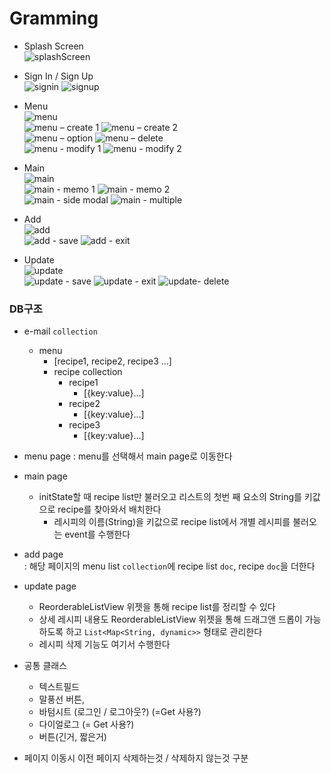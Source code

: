 # Gramming

- Splash Screen  
![splashScreen](https://user-images.githubusercontent.com/81023768/208288586-4ad0593c-51e5-4792-84a0-776ae3b231cb.png)  

- Sign In / Sign Up  
![signin](https://user-images.githubusercontent.com/81023768/208288596-269e2d7d-0fe4-4e7b-9297-46e6eb86ef21.png)
![signup](https://user-images.githubusercontent.com/81023768/208288597-5bd568ad-d1ca-4710-8fcb-ff6ed880d895.png)  

- Menu  
![menu](https://user-images.githubusercontent.com/81023768/208288602-f8d80177-73e1-4103-9dad-8ba06bc4f08d.png)  
![menu – create 1](https://user-images.githubusercontent.com/81023768/208288608-b7b844a1-0879-47c3-bdf7-d7a115c3d83d.png)
![menu – create 2](https://user-images.githubusercontent.com/81023768/208288609-0c69b2c9-a1fe-46da-8129-e6e90b87bebf.png)  
![menu – option](https://user-images.githubusercontent.com/81023768/208288620-ae6b2971-77a0-43ce-a8c5-e52aced94b20.png)
![menu – delete](https://user-images.githubusercontent.com/81023768/208288621-d9507b5d-4f79-42d2-8a59-9168496b0954.png)  
![menu - modify 1](https://user-images.githubusercontent.com/81023768/208288624-e4c1b8c8-699f-4395-9384-ce628d19ace5.png)
![menu - modify 2](https://user-images.githubusercontent.com/81023768/208288625-c2de0167-f1ba-469a-b18b-407d57f52296.png)  

- Main  
![main](https://user-images.githubusercontent.com/81023768/208288631-d15d69ca-2458-433d-994f-b614b6469c43.png)  
![main - memo 1](https://user-images.githubusercontent.com/81023768/208288637-21a9c3eb-b9e0-4559-82ff-2b3f81f9905e.png)
![main - memo 2](https://user-images.githubusercontent.com/81023768/208288638-1849c3c8-5022-4c3b-84c7-7a29d67e2ec6.png)  
![main - side modal](https://user-images.githubusercontent.com/81023768/208288783-804cc705-bcd3-429d-bcac-2c48e87b8273.png)
![main - multiple](https://user-images.githubusercontent.com/81023768/208288645-3e89dafb-ff04-43a8-be98-6d4e50c3feac.png)  

- Add  
![add](https://user-images.githubusercontent.com/81023768/208288657-0574444b-c6db-4073-a514-a2711c52edbb.png)  
![add - save](https://user-images.githubusercontent.com/81023768/208288664-77d5fce1-9e8b-4fa6-8f81-efce99283bcf.png)
![add - exit](https://user-images.githubusercontent.com/81023768/208288666-66ba44c1-b7d9-488a-a31c-1b6df874f7a4.png)

- Update  
![update](https://user-images.githubusercontent.com/81023768/208288673-3226095c-6575-4606-a07a-b95e241b476a.png)  
![update - save](https://user-images.githubusercontent.com/81023768/208288697-e4c3e3cb-3f4d-4dbc-9243-165465e18b5c.png)
![update - exit](https://user-images.githubusercontent.com/81023768/208288699-9e5ab955-5b47-4fcc-bd8b-53bea5e4c786.png)
![update- delete](https://user-images.githubusercontent.com/81023768/208288700-f243e56b-eb26-4e1c-9658-6d28d3923f4e.png)




  

### DB구조

- e-mail `collection`
	- menu 
		- [recipe1, recipe2, recipe3 ...]
		- recipe collection
			- recipe1
				- [{key:value}...]
			- recipe2
				- [{key:value}...]
			- recipe3
				- [{key:value}...]
- menu page
: menu를 선택해서 main page로 이동한다

- main page
  - initState할 때 recipe list만 불러오고 리스트의 첫번 째 요소의 String를 키값으로 recipe를 찾아와서 배치한다
	- 레시피의 이름(String)을 키값으로 recipe list에서 개별 레시피를 불러오는 event를 수행한다

- add page  
: 해당 페이지의 menu list `collection`에 recipe list `doc`, recipe `doc`을 더한다

- update page  
	- ReorderableListView 위젯을 통해 recipe list를 정리할 수 있다
	- 상세 레시피 내용도 ReorderableListView 위젯을 통해 드래그앤 드롭이 가능하도록 하고 `List<Map<String, dynamic>>` 형태로  관리한다
	- 레시피 삭제 기능도 여기서 수행한다


- 공통 클래스 
	- 텍스트필드
	- 말풍선 버튼, 
	- 바텀시트 (로그인 / 로그아웃?) (=Get 사용?)
	- 다이얼로그 (= Get 사용?) 
	- 버튼(긴거, 짧은거)
- 페이지 이동시 이전 페이지 삭제하는것 / 삭제하지 않는것 구분

